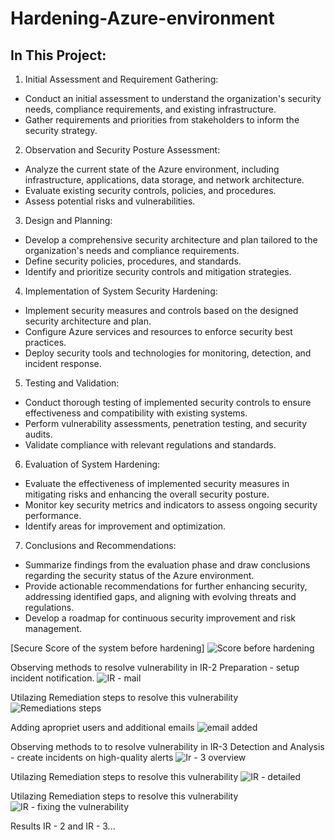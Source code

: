# Hardening-Azure-environment

## In This Project:
1. Initial Assessment and Requirement Gathering:
  - Conduct an initial assessment to understand the organization's security needs, compliance requirements, and existing infrastructure.
  - Gather requirements and priorities from stakeholders to inform the security strategy.

2. Observation and Security Posture Assessment:
  - Analyze the current state of the Azure environment, including infrastructure, applications, data storage, and network architecture.
  - Evaluate existing security controls, policies, and procedures.
  - Assess potential risks and vulnerabilities.

3. Design and Planning:
  - Develop a comprehensive security architecture and plan tailored to the organization's needs and compliance requirements.
  - Define security policies, procedures, and standards.
  - Identify and prioritize security controls and mitigation strategies.

4. Implementation of System Security Hardening:
  - Implement security measures and controls based on the designed security architecture and plan.
  - Configure Azure services and resources to enforce security best practices.
  - Deploy security tools and technologies for monitoring, detection, and incident response.

5. Testing and Validation:
  - Conduct thorough testing of implemented security controls to ensure effectiveness and compatibility with existing systems.
  - Perform vulnerability assessments, penetration testing, and security audits.
  - Validate compliance with relevant regulations and standards.

6. Evaluation of System Hardening:
  - Evaluate the effectiveness of implemented security measures in mitigating risks and enhancing the overall security posture.
  - Monitor key security metrics and indicators to assess ongoing security performance.
  - Identify areas for improvement and optimization.

7. Conclusions and Recommendations:
  - Summarize findings from the evaluation phase and draw conclusions regarding the security status of the Azure environment.
  - Provide actionable recommendations for further enhancing security, addressing identified gaps, and aligning with evolving threats and regulations.
  - Develop a roadmap for continuous security improvement and risk management.

[Secure Score of the system before hardening]
![Score before hardening](https://github.com/AndrewTanga/Hardening-Azure-environment/assets/93886645/ca1e42fb-bec3-4f35-b456-128a10bd1834)

Observing methods to resolve vulnerability in IR-2 Preparation - setup incident notification.
![IR - mail](https://github.com/AndrewTanga/Hardening-Azure-environment/assets/93886645/78b86469-52eb-427e-a46f-8f1efd83a31f)

Utilazing Remediation steps to resolve this vulnerability
![Remediations steps](https://github.com/AndrewTanga/Hardening-Azure-environment/assets/93886645/4d7b910f-a08c-4e54-8f37-3f4a1a47c7f2)

Adding apropriet users and  additional emails 
![email added](https://github.com/AndrewTanga/Hardening-Azure-environment/assets/93886645/472023d9-9eea-47cd-a3e0-d63f79090203)

Observing methods to to resolve vulnerability in IR-3 Detection and Analysis - create incidents on high-quality alerts
![Ir - 3 overview](https://github.com/AndrewTanga/Hardening-Azure-environment/assets/93886645/17570439-f88e-4a15-8464-87bbe45a46e6)

Utilazing Remediation steps to resolve this vulnerability
![IR - detailed](https://github.com/AndrewTanga/Hardening-Azure-environment/assets/93886645/4b88d4b8-b5f7-4a4f-a2cd-b33a04f5a2b2)

Utilazing Remediation steps to resolve this vulnerability
![IR - fixing the vulnerability](https://github.com/AndrewTanga/Hardening-Azure-environment/assets/93886645/559575d7-e96c-4862-8669-52361c149067)

Results IR - 2 and IR - 3...





